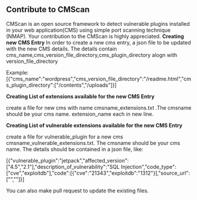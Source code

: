 ## Contribute to CMScan
CMScan is an open source framework to detect vulnerable plugins installed in your web application(CMS) using simple port scanning technique (NMAP). Your contribution to the CMScan is highly appreciated.
**Creating new CMS Entry**
In order to create a new cms entry, a json file to be updated with the new CMS details. The details contain cms_name,cms_version_file_directory,cms_plugin_directory alogn with version_file_directory

Example:
[{"cms_name":"wordpress","cms_version_file_directory":"/readme.html","cms_plugin_directory":["/contents","/uploads"]}]

**Creating List of extensions available for the new CMS Entry**

create a file for new cms with name cmsname_extensions.txt .The cmsname should be your cms name.
extension_name each in new line.


**Creating List of vulnerable extensions available for the new CMS Entry**

create a file for vulnerable_plugin for a new cms  cmsname_vulnerable_extensions.txt. The cmsname should be your cms name.
The details should be contained in a json file, like:

[{"vulnerable_plugin":"jetpack","affected_version":["4.5","2.1"],"description_of_vulnerability":"SQL Injection","code_type":["cve","exploitdb"],"code":[{"cve":"21343","exploitdb":"1312"}],"source_url":["",""]}]

You can also make pull request to update the existing files.
